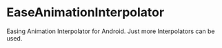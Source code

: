 EaseAnimationInterpolator
====
Easing Animation Interpolator for Android. Just more Interpolators can be used.